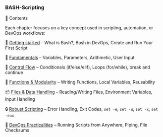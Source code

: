 ### BASH-Scripting

📂 Contents

Each chapter focuses on a key concept used in scripting, automation, or DevOps workflows:

📘 [Getting started](https://github.com/Endrit-Selita/BASH-Scripting/blob/main/Getting%20Started.md) – What is Bash?, Bash in DevOps, Create and Run Your First Script

🧠 [Fundamentals](https://github.com/Endrit-Selita/BASH-Scripting/blob/main/Fundamentals.md) – Variables, Parameters, Arithmetic, User Input

🔁 [Control Flow](https://github.com/Endrit-Selita/BASH-Scripting/blob/main/Control%20Flow.md) – Conditionals (if/else/elif), Loops (for/while), break and continue

🧰 [Functions & Modularity](https://github.com/Endrit-Selita/BASH-Scripting/blob/main/Functions%20%26%20Modularity.md) – Writing Functions, Local Variables, Reusability

📦 [Files & Data Handling](https://github.com/Endrit-Selita/BASH-Scripting/blob/main/Files%20%26%20Data%20Handling.md) – Reading/Writing Files, Environment Variables, Input Handling

🔒 [Robust Scripting](https://github.com/Endrit-Selita/BASH-Scripting/blob/main/Robust%20Scripting.md) – Error Handling, Exit Codes, `set -e`, `set -u`, `set -x`, `set -eux`

🚀 [DevOps Practicalities](https://github.com/Endrit-Selita/BASH-Scripting/blob/main/DevOps%20Practicalities.md) – Running Scripts from Anywhere, Piping, File Checksums
